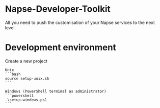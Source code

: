 # Napse-Developer-Toolkit
All you need to push the customisation of your Napse services to the next level.

# Development environment

Create a new project

    Unix
    ```bash	
    source setup-unix.sh
    ```
    
    Windows (PowerShell terminal as administrator)
    ```powershell
    .\setup-windows.ps1
    ```
